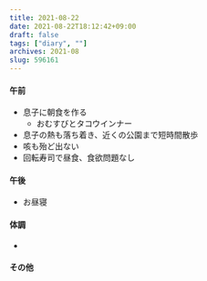 ```yaml
---
title: 2021-08-22
date: 2021-08-22T18:12:42+09:00
draft: false
tags: ["diary", ""]
archives: 2021-08
slug: 596161
---
```

#### 午前
- 息子に朝食を作る
  - おむすびとタコウインナー
- 息子の熱も落ち着き、近くの公園まで短時間散歩
- 咳も殆ど出ない
- 回転寿司で昼食、食欲問題なし
#### 午後
- お昼寝
#### 体調
- 
#### その他
